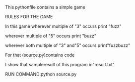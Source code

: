 This pythonfile contains a simple game


RULES FOR THE GAME

In this game wherever multiple of "3" occurs print "fuzz"

wherever multiple of "5" occurs print "buzz"

wherever both multiple of "3" and"5" occurs print"fuzzbuzz"


For that (source.py)contains code

I show that sampleresult of this program in"result.txt"

RUN COMMAND:python source.py
